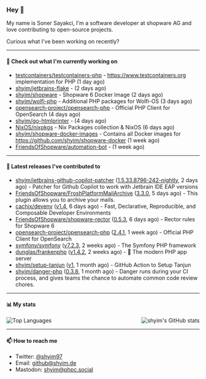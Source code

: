 ### Hey 👋

My name is Soner Sayakci, I'm a software developer at shopware AG and love contributing to open-source projects.

Curious what I've been working on recently?

---

#### 👷 Check out what I'm currently working on

- [testcontainers/testcontainers-php](https://github.com/testcontainers/testcontainers-php) - https://www.testcontainers.org implementation for PHP (1 day ago)
- [shyim/jetbrains-flake](https://github.com/shyim/jetbrains-flake) -  (2 days ago)
- [shyim/shopware](https://github.com/shyim/shopware) - Shopware 6 Docker Image (2 days ago)
- [shyim/wolfi-php](https://github.com/shyim/wolfi-php) - Additional PHP packages for Wolfi-OS (3 days ago)
- [opensearch-project/opensearch-php](https://github.com/opensearch-project/opensearch-php) - Official PHP Client for OpenSearch (4 days ago)
- [shyim/go-htmlprinter](https://github.com/shyim/go-htmlprinter) -  (4 days ago)
- [NixOS/nixpkgs](https://github.com/NixOS/nixpkgs) - Nix Packages collection &amp; NixOS (6 days ago)
- [shyim/shopware-docker-images](https://github.com/shyim/shopware-docker-images) - Contains all Docker images for https://github.com/shyim/shopware-docker (1 week ago)
- [FriendsOfShopware/automation-bot](https://github.com/FriendsOfShopware/automation-bot) -  (1 week ago)

---

#### 🔭 Latest releases I've contributed to

- [shyim/jetbrains-github-copilot-patcher](https://github.com/shyim/jetbrains-github-copilot-patcher) ([1.5.33.8796-242-nightly](https://github.com/shyim/jetbrains-github-copilot-patcher/releases/tag/1.5.33.8796-242-nightly), 2 days ago) - Patcher for Github Copilot to work with Jetbrain IDE EAP versions
- [FriendsOfShopware/FroshPlatformMailArchive](https://github.com/FriendsOfShopware/FroshPlatformMailArchive) ([3.3.0](https://github.com/FriendsOfShopware/FroshPlatformMailArchive/releases/tag/3.3.0), 5 days ago) - This plugin allows you to archive your mails.
- [cachix/devenv](https://github.com/cachix/devenv) ([v1.4](https://github.com/cachix/devenv/releases/tag/v1.4), 6 days ago) - Fast, Declarative, Reproducible, and Composable Developer Environments
- [FriendsOfShopware/shopware-rector](https://github.com/FriendsOfShopware/shopware-rector) ([0.5.3](https://github.com/FriendsOfShopware/shopware-rector/releases/tag/0.5.3), 6 days ago) - Rector rules for Shopware 6
- [opensearch-project/opensearch-php](https://github.com/opensearch-project/opensearch-php) ([2.4.1](https://github.com/opensearch-project/opensearch-php/releases/tag/2.4.1), 1 week ago) - Official PHP Client for OpenSearch
- [symfony/symfony](https://github.com/symfony/symfony) ([v7.2.3](https://github.com/symfony/symfony/releases/tag/v7.2.3), 2 weeks ago) - The Symfony PHP framework
- [dunglas/frankenphp](https://github.com/dunglas/frankenphp) ([v1.4.2](https://github.com/dunglas/frankenphp/releases/tag/v1.4.2), 2 weeks ago) - 🧟 The modern PHP app server
- [shyim/setup-tanjun](https://github.com/shyim/setup-tanjun) ([v1](https://github.com/shyim/setup-tanjun/releases/tag/v1), 1 month ago) - GitHub Action to Setup Tanjun
- [shyim/danger-php](https://github.com/shyim/danger-php) ([0.3.8](https://github.com/shyim/danger-php/releases/tag/0.3.8), 1 month ago) - Danger runs during your CI process, and gives teams the chance to automate common code review chores.

---

#### 📊 My stats

<img align="right" alt="shyim's GitHub stats" src="https://github-readme-stats.vercel.app/api?username=shyim&count_private=1&show_icons=true&" />

![Top Languages](https://github-readme-stats.vercel.app/api/top-langs/?username=shyim)

---

#### 📫 How to reach me

- Twitter: [@shyim97](https://twitter.com/shyim97)
- Email: [github@shyim.de](mailto://github@shyim.de)
- Mastodon: <a rel="me" href="https://phpc.social/@shyim">shyim@phpc.social</a>

